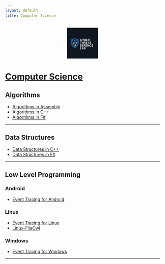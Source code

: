 ```yaml
---
layout: default
title: Computer Science
---
```


<p align="center"><a href="https://cyberthreatdefence.com/">
  <img width="20%" src="./assets/ctdl.jpeg" alt="Cyber Threat Defence Lab">
</a></p>

# [Computer Science](https://en.wikipedia.org/wiki/Computer_science)


## Algorithms
* [Algorithms in Assembly](https://github.com/cybersecurity-dev/algorithms-in-assembly)
* [Algorithms in C++](https://github.com/cybersecurity-dev/algorithms-in-cpp)
* [Algorithms in F#](https://github.com/cybersecurity-dev/algorithms-in-fsharp)

---

## Data Structures 
* [Data Structures in C++](https://github.com/cybersecurity-dev/data-structures-in-cpp)
* [Data Structures in F#](https://github.com/cybersecurity-dev/data-structures-in-fsharp)

---

## Low Level Programming

### Android 
* [Event Tracing for Android](https://github.com/cybersecurity-dev/AET)

### Linux
* [Event Tracing for Linux](https://github.com/cybersecurity-dev/LET)
* [Linux-FileOwl](https://github.com/cybersecurity-dev/Linux-FileOwl)

### Windows
* [Event Tracing for Windows](https://github.com/cybersecurity-dev/WET)

---
